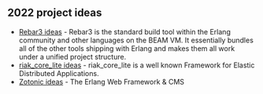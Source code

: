 ## 2022 project ideas

* [Rebar3 ideas](rebar3.md) - Rebar3 is the standard build tool within the Erlang community and other languages on the BEAM VM. It essentially bundles all of the other tools shipping with Erlang and makes them all work under a unified project structure.
* [riak_core_lite ideas](riak_core_lite.md) - riak_core_lite is a well known Framework for Elastic Distributed Applications.
* [Zotonic ideas](zotonic.md) - The Erlang Web Framework & CMS
